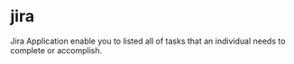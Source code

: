 # jira
Jira Application enable you to listed all of tasks that an individual needs to complete or accomplish.
